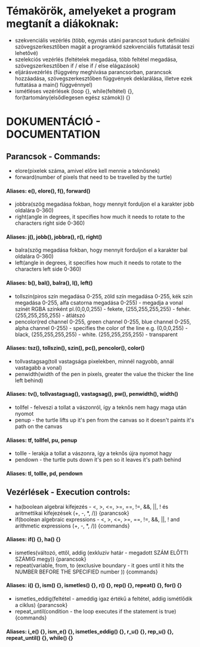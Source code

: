 # Témakörök, amelyeket a program megtanít a diákoknak:

- szekvenciális vezérlés (több, egymás utáni parancsot tudunk definiálni szövegszerkesztőben magát a programkód szekvenciális futtatását teszi lehetővé)
- szelekciós vezérlés (feltételek megadása, több feltétel megadása, szövegszerkesztőben if / else if / else elágazások)
- eljárásvezérlés (függvény meghívása parancsorban, parancsok hozzáadása, szövegszerkesztőben függvények deklarálása, illetve ezek futtatása a main() függvénnyel)
- ismétléses vezérlések (loop {}, while(feltétel) {}, for(tartomány(elsődlegesen egész számok)) {}

# DOKUMENTÁCIÓ - DOCUMENTATION

## Parancsok - Commands:

- elore(pixelek száma, amivel előre kell mennie a teknősnek)
- forward(number of pixels that need to be travelled by the turtle)
#### Aliases: e(), elore(), f(), forward()

- jobbra(szög megadása fokban, hogy mennyit forduljon el a karakter jobb oldalára 0-360)
- right(angle in degrees, it specifies how much it needs to rotate to the characters right side 0-360)
#### Aliases: j(), jobb(), jobbra(), r(), right()


- balra(szög megadása fokban, hogy mennyit forduljon el a karakter bal oldalára 0-360)
- left(angle in degrees, it specifies how much it needs to rotate to the characters left side 0-360)
#### Aliases: b(), bal(), balra(), l(), left()


- tollszin(piros szín megadása 0-255, zöld szín megadása 0-255, kék szín megadása 0-255, alfa csatorna megadása 0-255) - megadja a vonal színét RGBA színként pl.(0,0,0,255) - fekete, (255,255,255,255) - fehér. (255,255,255,255) - átlátszó
- pencolor(red channel 0-255, green channel 0-255, blue channel 0-255, alpha channel 0-255) - specifies the color of the line e.g. (0,0,0,255) - black, (255,255,255,255) - white. (255,255,255,255) - transparent
#### Aliases: tsz(), tollszin(), szin(), pc(), pencolor(), color()


- tollvastagsag(toll vastagsága pixelekben, minnél nagyobb, annál vastagabb a vonal)
- penwidth(width of the pen in pixels, greater the value the thicker the line left behind)
#### Aliases: tv(), tollvastagsag(), vastagsag(), pw(), penwidth(), width()


- tollfel - felveszi a tollat a vászonról, így a teknős nem hagy maga után nyomot
- penup - the turtle lifts up it's pen from the canvas so it doesn't paints it's path on the canvas
#### Aliases: tf, tollfel, pu, penup


- tollle - lerakja a tollat a vászonra, így a teknős újra nyomot hagy
- pendown - the turtle puts down it's pen so it leaves it's path behind

#### Aliases: tl, tollle, pd, pendown

## Vezérlések - Execution controls:

- ha(boolean algebrai kifejezés - <, >, <=, >=, ==, !=, &&, ||, ! és aritmettikai kifejezések (+, -, *, /)) {parancsok}
- if(boolean algebraic expressions - <, >, <=, >=, ==, !=, &&, ||, ! and arithmetic expressions (+, -, *, /)) {commands}
#### Aliases: if() {}, ha() {}

- ismetles(változó, ettől, addig (exkluzív határ - megadott SZÁM ELŐTTI SZÁMIG megy)) {parancsok}
- repeat(variable, from, to (exclusive boundary - it goes until it hits the NUMBER BEFORE THE SPECIFIED number )) {commands}
#### Aliases: i() {}, ism() {}, ismetles() {}, r() {}, rep() {}, repeat() {}, for() {}

- ismetles_eddig(feltétel - ameddig igaz értékű a feltétel, addig ismétlődik a ciklus) {parancsok}
- repeat_until(condition - the loop executes if the statement is true) {commands}
#### Aliases: i_e() {}, ism_e() {}, ismetles_eddig() {}, r_u() {}, rep_u() {}, repeat_until() {}, while() {}
